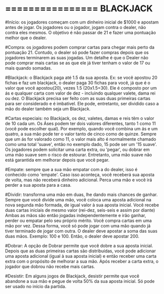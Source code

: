 ================
   BLACKJACK
================


#Início: os jogadores começam com um dinheiro inicial de $1000 e apostam antes de jogar. Os jogadores ou o jogador, jogam contra o dealer, não contra eles mesmos. O objetivo é não passar de 21 e fazer uma pontuação melhor que o dealer.

#Compra: os jogadores podem comprar cartas para chegar mais perto da pontuação 21. Contudo, o dealer só pode fazer compras depois que os jogadores terminarem as suas jogadas. Um detalhe é que o Dealer não pode comprar mais cartas se as que ele já tiver tenham o valor de 17 ou mais quando somadas.

#Blackjack: o Blackjack paga até 1.5 da sua aposta. Ex: se você  apostou 20 fichas e faz um blackjack, o dealer paga 30 fichas para você, já que é o valor que você apostou(20), vezes 1.5 (20x1.5=30). Ele é composto por um ás e qualquer carta com valor de dez - incluindo qualquer valete, dama rei ou dez. O Blackjack precisa ser feito com as suas duas primeiras cartas para ser considerado e é imbatível. Ele pode, entretanto, ser dividido caso a mão do dealer também seja um Blackjack. 

#Cartas especiais: no Blackjack, os dez, valetes, damas e reis têm o valor de 10 cada um. Os Áses podem ter dois valores diferentes, tanto 1 como 11 (você pode escolher qual). Por exemplo, quando você combina um ás e um quatro, a sua mão pode ter o valor tanto de cinco como de quinze. Sempre que um ás for valorado como 11, o valor mais alto é normalmente chamado como uma total 'suave', então no exemplo dado, 15 pode ser um '15 suave'. Os jogadores podem solicitar uma carta extra, ou 'pegar', ou dobrar em uma mão suave sem o risco de estourar. Entretanto, uma mão suave não está garantida em melhorar depois que você pegar. 

#Empate: sempre que a sua mão empatar com a do dealer, isso é conhecido como 'empate'. Caso isso aconteça, você receberá sua aposta de volta, mas não receberá dinheiro adicional. Perca uma mão e você irá perder a sua aposta para a casa.

#Dividir: transforma uma mão em duas, lhe dando mais chances de ganhar. Sempre que você divide uma mão, você coloca uma aposta adicional na nova segunda mão formada, de igual valor à sua aposta inicial. Você recebe duas cartas iniciais de mesmo valor (rei-dez, seis-seis e assim por diante) Ambas as mãos são então jogadas independentemente e irão ganhar, perder ou empatar pelo seu próprio mérito. Você compra cartas em uma mão por vez. Dessa forma, você só pode jogar com uma mão quando já tiver terminado de jogar com outra. O dealer deve apostar a soma das suas duas mãos. Exemplo: 100 e 100. Então, o dealer deve apostar 200.

#Dobrar: A opção de Dobrar permite que você dobre a sua aposta inicial. Depois que as duas primeiras cartas são distribuídas, você pode adicionar uma aposta adicional (igual à sua aposta inicial) e então receber uma carta extra com o propósito de melhorar a sua mão. Após receber a carta extra, o jogador que dobrou não recebe mais cartas.

#Desistir: Em alguns jogos de Blackjack, desistir permite que você abandone a sua mão e pegue de volta 50% da sua aposta inicial. Só pode ser usado no início da partida.
